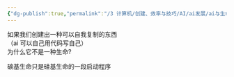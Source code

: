 ```yaml
---
{"dg-publish":true,"permalink":"/3 计算机/创建、效率与技巧/AI/ai发展/ai与生命/","title":"ai与生命"}
---
```



如果我们创建出一种可以自我复制的东西  
（ai 可以自己用代码写自己）  
为什么它不是一种生命?

 碳基生命只是硅基生命的一段启动程序
